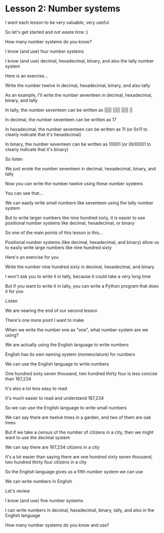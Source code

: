 # Lesson 2: Number systems

I want each lesson to be very valuable, very useful

So let's get started and not waste time :)

How many number systems do you know?

I know (and use) four number systems

I know (and use) decimal, hexadecimal, binary, and also the tally number system

Here is an exercise...

Write the number twelve in decimal, hexadecimal, binary, and also tally

As an example, I'll write the number seventeen in decimal, hexadecimal, binary, and tally

In tally, the number seventeen can be written as ||||| ||||| ||||| ||

In decimal, the number seventeen can be written as 17

In hexadecimal, the number seventeen can be written as 11 (or 0x11 to clearly indicate that it's hexadecimal)

In binary, the number seventeen can be written as 10001 (or 0b10001 to clearly indicate that it's binary)

So listen

We just wrote the number seventeen in decimal, hexadecimal, binary, and tally

Now you can write the number twelve using these number systems

You can see that...

We can easily write small numbers like seventeen using the tally number system

But to write larger numbers like nine hundred sixty, it is easier to use positional number systems like decimal, hexadecimal, or binary

So one of the main points of this lesson is this...

Positional number systems (like decimal, hexadecimal, and binary) allow us to easily write large numbers like nine hundred sixty

Here's an exercise for you

Write the number nine hundred sixty in decimal, hexadecimal, and binary

I won't ask you to write it in tally, because it could take a very long time

But if you want to write it in tally, you can write a Python program that does it for you

Listen

We are nearing the end of our second lesson

There's one more point I want to make

When we write the number one as "one", what number system are we using?

We are actually using the English language to write numbers

English has its own naming system (nomenclature) for numbers

We can use the English language to write numbers

One hundred sixty seven thousand, two hundred thirty four is less concise than 167,234

It's also a lot less easy to read

It's much easier to read and understand 167,234

So we can use the English language to write small numbers

We can say there are twelve trees in a garden, and two of them are oak trees

But if we take a census of the number of citizens in a city, then we might want to use the decimal system

We can say there are 167,234 citizens in a city

It's a lot easier than saying there are one hundred sixty seven thousand, two hundred thirty four citizens in a city

So the English language gives us a fifth number system we can use

We can write numbers in English

Let's review

I know (and use) five number systems

I can write numbers in decimal, hexadecimal, binary, tally, and also in the English language

How many number systems do you know and use?

